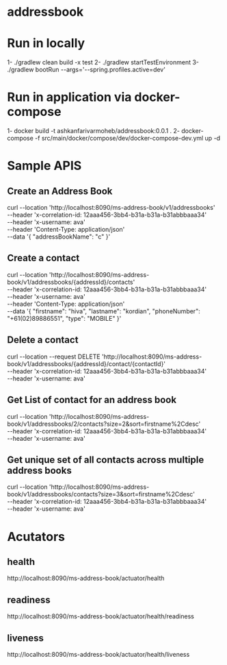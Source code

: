# addressbook


# Run in locally
1- ./gradlew clean build -x test
2- ./gradlew startTestEnvironment
3- ./gradlew bootRun --args='--spring.profiles.active=dev'

# Run in application via docker-compose
1- docker build -t ashkanfarivarmoheb/addressbook:0.0.1 .
2- docker-compose -f src/main/docker/compose/dev/docker-compose-dev.yml up -d

# Sample APIS

## Create an Address Book
curl --location 'http://localhost:8090/ms-address-book/v1/addressbooks' \
--header 'x-correlation-id: 12aaa456-3bb4-b31a-b31a-b31abbbaaa34' \
--header 'x-username: ava' \
--header 'Content-Type: application/json' \
--data '{
    "addressBookName": "c"
}'

## Create a contact
curl --location 'http://localhost:8090/ms-address-book/v1/addressbooks/{addressId}/contacts' \
--header 'x-correlation-id: 12aaa456-3bb4-b31a-b31a-b31abbbaaa34' \
--header 'x-username: ava' \
--header 'Content-Type: application/json' \
--data '{
    "firstname": "hiva",
    "lastname": "kordian",
    "phoneNumber": "+61(02)89886551",
    "type": "MOBILE"
}'

## Delete a contact
curl --location --request DELETE 'http://localhost:8090/ms-address-book/v1/addressbooks/{addressId}/contact/{contactId}' \
--header 'x-correlation-id: 12aaa456-3bb4-b31a-b31a-b31abbbaaa34' \
--header 'x-username: ava'

## Get List of contact for an address book
curl --location 'http://localhost:8090/ms-address-book/v1/addressbooks/2/contacts?size=2&sort=firstname%2Cdesc' \
--header 'x-correlation-id: 12aaa456-3bb4-b31a-b31a-b31abbbaaa34' \
--header 'x-username: ava'

## Get unique set of all contacts across multiple address books
curl --location 'http://localhost:8090/ms-address-book/v1/addressbooks/contacts?size=3&sort=firstname%2Cdesc' \
--header 'x-correlation-id: 12aaa456-3bb4-b31a-b31a-b31abbbaaa34' \
--header 'x-username: ava'

# Acutators

## health
http://localhost:8090/ms-address-book/actuator/health

## readiness
http://localhost:8090/ms-address-book/actuator/health/readiness

## liveness
http://localhost:8090/ms-address-book/actuator/health/liveness
